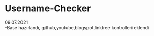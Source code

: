 # Username-Checker
09.07.2021 <br>
-Base hazırlandı, github,youtube,blogspot,linktree kontrolleri eklendi
